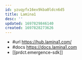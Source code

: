 ```yaml
---
id: yzuqyfx16ex9kba0ldcn6d5
title: Lamina1
desc: ''
updated: 1697829846140
created: 1697828273626
---
```


- #url https://hub.lamina1.com/
- #docs https://docs.lamina1.com
- [[prdct.emergence-sdk]]